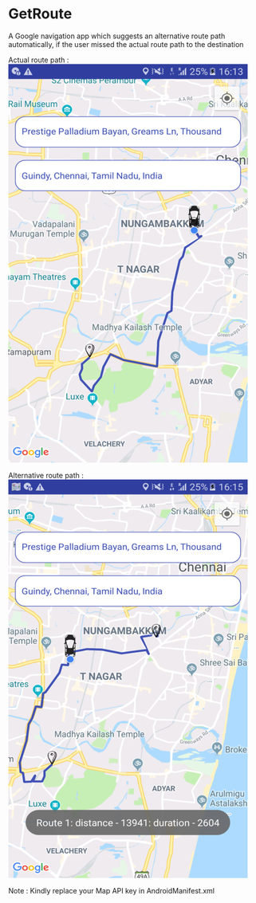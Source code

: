 # GetRoute
A Google navigation app which suggests an alternative route path automatically, if the user missed the actual route path to the destination

Actual route path :
![Actual map route](https://github.com/EsackN/GetRoute/blob/master/MapRoute_1.png)

Alternative route path :
![Alternative map route](https://github.com/EsackN/GetRoute/blob/master/MapRoute_2.png) 

Note : Kindly replace your Map API key in AndroidManifest.xml



